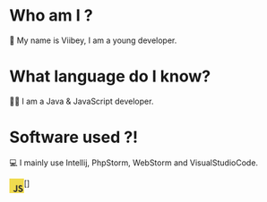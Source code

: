 # Who am I ?
👦 My name is Viibey, I am a young developer.

# What language do I know?
👨‍💻 I am a Java & JavaScript developer.

# Software used ?!
💻 I mainly use Intellij, PhpStorm, WebStorm and VisualStudioCode.


[<img align="left" alt="JavaScript" width="26px" src="https://raw.githubusercontent.com/github/explore/80688e429a7d4ef2fca1e82350fe8e3517d3494d/topics/javascript/javascript.png" />]
